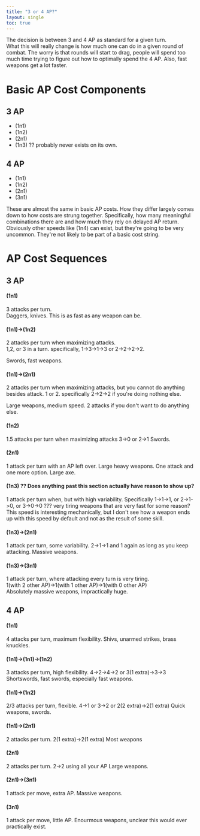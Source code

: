 ```yaml
---
title: "3 or 4 AP?"
layout: single
toc: true
---
```


The decision is between 3 and 4 AP as standard for a given turn.  
What this will really change is how much one can do in a given round of combat. The worry is that rounds will start to drag, people will spend too much time trying to figure out how to optimally spend the 4 AP. Also, fast weapons get a lot faster.

# Basic AP Cost Components

## 3 AP
 
- (1n1)
- (1n2)
- (2n1)
- (1n3) ?? probably never exists on its own.

## 4 AP

- (1n1) 
- (1n2)
- (2n1)
- (3n1)
  
These are almost the same in basic AP costs. How they differ largely comes down to how costs are strung together. Specifically, how many meaningful combinations there are and how much they rely on delayed AP return.  
Obviously other speeds like (1n4) can exist, but they're going to be very uncommon. They're not likely to be part of a basic cost string.

# AP Cost Sequences

## 3 AP

#### (1n1)

3 attacks per turn.  
Daggers, knives. This is as fast as any weapon can be.

#### (1n1)->(1n2)

2 attacks per turn when maximizing attacks.  
1,2, or 3 in a turn. specifically, 1->3->1->3 or 2->2->2->2.  

Swords, fast weapons.

#### (1n1)->(2n1)

2 attacks per turn when maximizing attacks, but you cannot do anything besides attack.
1 or 2. specifically 2->2->2 if you're doing nothing else.

Large weapons, medium speed. 2 attacks if you don't want to do anything else.

#### (1n2)

1.5 attacks per turn when maximizing attacks
3->0 or 2->1
Swords.

#### (2n1)

1 attack per turn with an AP left over.
Large heavy weapons. One attack and one more option.
Large axe.

#### (1n3) ?? Does anything past this section actually have reason to show up?

1 attack per turn when, but with high variability.
Specifically 1->1->1, or 2->1->0, or 3->0->0
??? very tiring weapons that are very fast for some reason? This speed is interesting mechanically, but I don't see how a weapon ends up with this speed by default and not as the result of some skill.

#### (1n3)->(2n1)
1 attack per turn, some variability.
2->1->1 and 1 again as long as you keep attacking.
Massive weapons.

#### (1n3)->(3n1)

1 attack per turn, where attacking every turn is very tiring.  
1(with 2 other AP)->1(with 1 other AP)->1(with 0 other AP)  
Absolutely massive weapons, impractically huge.

## 4 AP

#### (1n1)

4 attacks per turn, maximum flexibility.
Shivs, unarmed strikes, brass knuckles.

#### (1n1)->(1n1)->(1n2)

3 attacks per turn, high flexibility.
4->2->4->2 or 3(1 extra)->3->3
Shortswords, fast swords, especially fast weapons.

#### (1n1)->(1n2)

2/3 attacks per turn, flexible.
4->1 or 3->2 or 2(2 extra)->2(1 extra)
Quick weapons, swords.

#### (1n1)->(2n1)

2 attacks per turn.
2(1 extra)->2(1 extra)
Most weapons

#### (2n1)

2 attacks per turn.
2->2 using all your AP
Large weapons.

#### (2n1)->(3n1)

1 attack per move, extra AP.
Massive weapons.

#### (3n1)

1 attack per move, little AP.
Enourmous weapons, unclear this would ever practically exist.